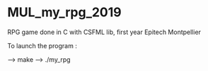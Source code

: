 # MUL_my_rpg_2019
RPG game done in C with CSFML lib, first year Epitech Montpellier

To launch the program :

--> make
--> ./my_rpg
